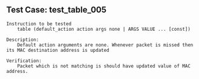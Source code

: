 Test Case: test_table_005
-------------------------
    Instruction to be tested
        table (default_action action args none | ARGS VALUE ... [const])

    Description:
        Default action arguments are none. Whenever packet is missed then its MAC destination address is updated

    Verification:
        Packet which is not matching is should have updated value of MAC address.
